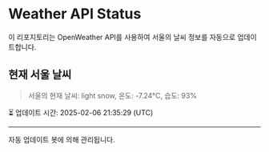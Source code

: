 
# Weather API Status

이 리포지토리는 OpenWeather API를 사용하여 서울의 날씨 정보를 자동으로 업데이트합니다.

## 현재 서울 날씨
> 서울의 현재 날씨: light snow, 온도: -7.24°C, 습도: 93%

⏳ 업데이트 시간: 2025-02-06 21:35:29 (UTC)

---
자동 업데이트 봇에 의해 관리됩니다.
